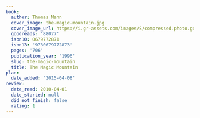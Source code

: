 ```yaml
---
book:
  author: Thomas Mann
  cover_image: the-magic-mountain.jpg
  cover_image_url: https://i.gr-assets.com/images/S/compressed.photo.goodreads.com/books/1403170928l/88077._SX98_.jpg
  goodreads: '88077'
  isbn10: 0679772871
  isbn13: '9780679772873'
  pages: '706'
  publication_year: '1996'
  slug: the-magic-mountain
  title: The Magic Mountain
plan:
  date_added: '2015-04-08'
review:
  date_read: 2010-04-01
  date_started: null
  did_not_finish: false
  rating: 1
---
```

